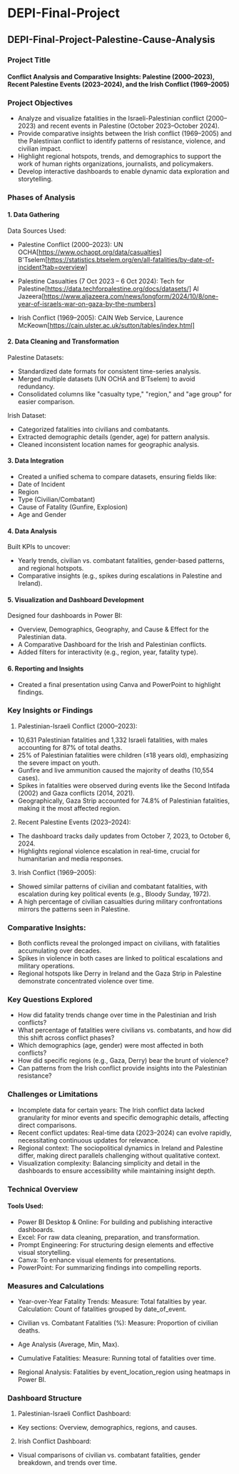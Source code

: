 # DEPI-Final-Project
## DEPI-Final-Project-Palestine-Cause-Analysis

### Project Title

#### Conflict Analysis and Comparative Insights: Palestine (2000–2023), Recent Palestine Events (2023–2024), and the Irish Conflict (1969–2005)

### Project Objectives

- Analyze and visualize fatalities in the Israeli-Palestinian conflict (2000–2023) and recent events in Palestine (October 2023–October 2024).
- Provide comparative insights between the Irish conflict (1969–2005) and the Palestinian conflict to identify patterns of resistance, violence, and civilian impact.
- Highlight regional hotspots, trends, and demographics to support the work of human rights organizations, journalists, and policymakers.
- Develop interactive dashboards to enable dynamic data exploration and storytelling.

### Phases of Analysis
#### 1. Data Gathering

Data Sources Used:

- Palestine Conflict (2000–2023):
UN OCHA[https://www.ochaopt.org/data/casualties]
B'Tselem[https://statistics.btselem.org/en/all-fatalities/by-date-of-incident?tab=overview]

- Palestine Casualties (7 Oct 2023 – 6 Oct 2024):
Tech for Palestine[https://data.techforpalestine.org/docs/datasets/]
Al Jazeera[https://www.aljazeera.com/news/longform/2024/10/8/one-year-of-israels-war-on-gaza-by-the-numbers]

- Irish Conflict (1969–2005):
CAIN Web Service, Laurence McKeown[https://cain.ulster.ac.uk/sutton/tables/index.html]

#### 2. Data Cleaning and Transformation

Palestine Datasets:
- Standardized date formats for consistent time-series analysis.
- Merged multiple datasets (UN OCHA and B’Tselem) to avoid redundancy.
- Consolidated columns like "casualty type," "region," and "age group" for easier comparison.

Irish Dataset:
- Categorized fatalities into civilians and combatants.
- Extracted demographic details (gender, age) for pattern analysis.
- Cleaned inconsistent location names for geographic analysis.

#### 3. Data Integration

- Created a unified schema to compare datasets, ensuring fields like:
- Date of Incident
- Region
- Type (Civilian/Combatant)
- Cause of Fatality (Gunfire, Explosion)
- Age and Gender

#### 4. Data Analysis

Built KPIs to uncover:
- Yearly trends, civilian vs. combatant fatalities, gender-based patterns, and regional hotspots.
- Comparative insights (e.g., spikes during escalations in Palestine and Ireland).

#### 5. Visualization and Dashboard Development

Designed four dashboards in Power BI:
- Overview, Demographics, Geography, and Cause & Effect for the Palestinian data.
- A Comparative Dashboard for the Irish and Palestinian conflicts.
- Added filters for interactivity (e.g., region, year, fatality type).

#### 6. Reporting and Insights
- Created a final presentation using Canva and PowerPoint to highlight findings.


### Key Insights or Findings

1. Palestinian-Israeli Conflict (2000–2023):
- 10,631 Palestinian fatalities and 1,332 Israeli fatalities, with males accounting for 87% of total deaths.
- 25% of Palestinian fatalities were children (≤18 years old), emphasizing the severe impact on youth.
- Gunfire and live ammunition caused the majority of deaths (10,554 cases).
- Spikes in fatalities were observed during events like the Second Intifada (2002) and Gaza conflicts (2014, 2021).
- Geographically, Gaza Strip accounted for 74.8% of Palestinian fatalities, making it the most affected region.

2. Recent Palestine Events (2023–2024):
- The dashboard tracks daily updates from October 7, 2023, to October 6, 2024.
- Highlights regional violence escalation in real-time, crucial for humanitarian and media responses.

3. Irish Conflict (1969–2005):
- Showed similar patterns of civilian and combatant fatalities, with escalation during key political events (e.g., Bloody Sunday, 1972).
- A high percentage of civilian casualties during military confrontations mirrors the patterns seen in Palestine.

### Comparative Insights:

- Both conflicts reveal the prolonged impact on civilians, with fatalities accumulating over decades.
- Spikes in violence in both cases are linked to political escalations and military operations.
- Regional hotspots like Derry in Ireland and the Gaza Strip in Palestine demonstrate concentrated violence over time.

### Key Questions Explored
- How did fatality trends change over time in the Palestinian and Irish conflicts?
- What percentage of fatalities were civilians vs. combatants, and how did this shift across conflict phases?
- Which demographics (age, gender) were most affected in both conflicts?
- How did specific regions (e.g., Gaza, Derry) bear the brunt of violence?
- Can patterns from the Irish conflict provide insights into the Palestinian resistance?

### Challenges or Limitations
- Incomplete data for certain years: The Irish conflict data lacked granularity for minor events and specific demographic details, affecting direct comparisons.
- Recent conflict updates: Real-time data (2023–2024) can evolve rapidly, necessitating continuous updates for relevance.
- Regional context: The sociopolitical dynamics in Ireland and Palestine differ, making direct parallels challenging without qualitative context.
- Visualization complexity: Balancing simplicity and detail in the dashboards to ensure accessibility while maintaining insight depth.

### Technical Overview

#### Tools Used:
- Power BI Desktop & Online: For building and publishing interactive dashboards.
- Excel: For raw data cleaning, preparation, and transformation.
- Prompt Engineering: For structuring design elements and effective visual storytelling.
- Canva: To enhance visual elements for presentations.
- PowerPoint: For summarizing findings into compelling reports.

### Measures and Calculations
- Year-over-Year Fatality Trends:
Measure: Total fatalities by year.
Calculation: Count of fatalities grouped by date_of_event.

- Civilian vs. Combatant Fatalities (%):
Measure: Proportion of civilian deaths.

- Age Analysis (Average, Min, Max).

- Cumulative Fatalities:
Measure: Running total of fatalities over time.

- Regional Analysis:
Fatalities by event_location_region using heatmaps in Power BI.

### Dashboard Structure
1. Palestinian-Israeli Conflict Dashboard:
- Key sections: Overview, demographics, regions, and causes.
2. Irish Conflict Dashboard:
- Visual comparisons of civilian vs. combatant fatalities, gender breakdown, and trends over time.
